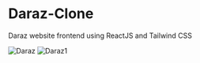 # Daraz-Clone
Daraz website frontend using ReactJS and Tailwind CSS

![Daraz](https://github.com/user-attachments/assets/df754f7a-a831-46a7-a1f3-943def1d5730)
![Daraz1](https://github.com/user-attachments/assets/fc6b56df-27a1-412d-a4f7-76296030c78f)
